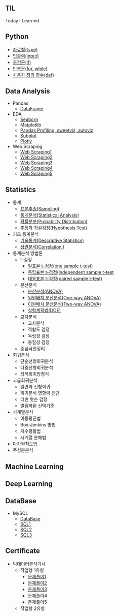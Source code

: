 ## TIL

Today I Learned

## Python
 - [자료형(type)](https://github.com/soondong2/TIL/blob/main/Python/type.md)
 - [입출력(input)](https://github.com/soondong2/TIL/blob/main/Python/input.md)
 - [조건문(if)](https://github.com/soondong2/TIL/blob/main/Python/if.md)
 - [반복문(for, while)](https://github.com/soondong2/TIL/blob/main/Python/for%2C%20while.md)
 - [사용자 정의 함수(def)](https://github.com/soondong2/TIL/blob/main/Python/def.md)

## Data Analysis
- Pandas
  - [DataFrame](https://github.com/soondong2/TIL/blob/main/Data%20Analysis/Pandas.md)
- EDA
  - [Seaborn](https://github.com/soondong2/TIL/blob/main/Data%20Analysis/Seaborn.md)
  - Matplotlib
  - [Pandas Profiling, sweetviz, autoviz](https://github.com/soondong2/TIL/blob/main/Data%20Analysis/Pandas%20Profiling%2C%20sweetviz%2C%20autoviz.md)
  - [Subplot](https://github.com/soondong2/TIL/blob/main/Data%20Analysis/EDA1.md)
  - [Plotly](https://github.com/soondong2/TIL/blob/main/Data%20Analysis/Plotly.md)
- Web Scraping
  - [Web Scraping1](https://github.com/soondong2/TIL/blob/main/Data%20Analysis/Web%20scraping1.md)
  - [Web Scraping2](https://github.com/soondong2/TIL/blob/main/Data%20Analysis/Web%20Scraping2.md)
  - [Web Scraping3](https://github.com/soondong2/TIL/blob/main/Data%20Analysis/Web%20Scraping3.md)
  - [Web Scraping4](https://github.com/soondong2/TIL/blob/main/Data%20Analysis/Web%20Scraping4.md)
  - [Web Scraping5](https://github.com/soondong2/TIL/blob/main/Data%20Analysis/Web%20Scraping5.md)
## Statistics
- 통계
  - [표본추출(Sampling)](https://github.com/soondong2/TIL/blob/main/Statistics/Sampling.md)
  - [통게분석(Statistical Analysis)](https://github.com/soondong2/TIL/blob/main/Statistics/Statistical%20Analysis.md)
  - [확률분포(Probability Distribution)](https://github.com/soondong2/TIL/blob/main/Statistics/Probability%20Distribution.md)
  - [추정과 가설검정(Hypothesis Test)](https://github.com/soondong2/TIL/blob/main/Statistics/Hypothesis%20Test.md)
- 기초 통계분석
  - [기술통계(Descriptive Statistics)](https://github.com/soondong2/TIL/blob/main/Statistics/Descriptive%20Statistics.md)
  - [상관분석(Correlation )](https://github.com/soondong2/TIL/blob/main/Statistics/Correlation%20Analysis.md)
- 통계분석 방법론
  - t-검정
    - [일표본 t-검정(one sample t-test)](https://github.com/soondong2/TIL/blob/main/Statistics/One%20sample%20t-test.md)
    - [독립표본 t-검정(independent sample t-test](https://github.com/soondong2/TIL/blob/main/Statistics/Paired%20sample%20t-test.md)
    - [대응표본 t-검정(paired sample t-test)](https://github.com/soondong2/TIL/tree/main/Statistics)
  - 분산분석
    - [분산분석(ANOVA)](https://github.com/soondong2/TIL/blob/main/Statistics/ANOVA.md)
    - [일원배치 분산분석(One-way ANOVA)](https://github.com/soondong2/TIL/blob/main/Statistics/One-way%20ANOVA.md)
    - [이원배치 분산분석(Two-way ANOVA)](https://github.com/soondong2/TIL/blob/main/Statistics/Tow-way%20ANOVA.md)
    - [실험계획법(DOE)](https://github.com/soondong2/TIL/blob/main/Statistics/DOE.md)
  - 교차분석
    - 교차분석
    - 적합도 검정
    - 독립성 검정
    - 동질성 검정
  - 중심극한정리
- 회귀분석
  - 단순선형회귀분석
  - 다중선형회귀분석
  - 최적회귀방정식
- 고급회귀분석
  - 일반화 선형회귀
  - 회귀분석 영향력 진단
  - 더빈 왓슨 검정
  - 벌점화된 선택기준
- 시계열분석
  - 이동평균법
  - Box-Jenkins 방법
  - 지수평활법
  - 시계열 분해법
- 다차원척도법
- 주성분분석
## Machine Learning

## Deep Learning

## DataBase
- MySQL
  - [DataBase](https://github.com/soondong2/TIL/blob/main/SQL/Database.md)
  - [SQL1](https://github.com/soondong2/TIL/blob/main/SQL/SQL1.md)
  - [SQL2](https://github.com/soondong2/TIL/blob/main/SQL/SQL2.md)
  - [SQL3](https://github.com/soondong2/TIL/blob/main/SQL/SQL3.md)

## Certificate
- 빅데이터분석기사
  - 작업형 1유형
    - [문제풀이1](https://github.com/soondong2/TIL/blob/main/%EB%B9%85%EB%8D%B0%EC%9D%B4%ED%84%B0%EB%B6%84%EC%84%9D%EA%B8%B0%EC%82%AC/%EC%9E%91%EC%97%85%ED%98%95%201%EC%9C%A0%ED%98%95/question1.md)
    - [문제풀이2](https://github.com/soondong2/TIL/blob/main/%EB%B9%85%EB%8D%B0%EC%9D%B4%ED%84%B0%EB%B6%84%EC%84%9D%EA%B8%B0%EC%82%AC/%EC%9E%91%EC%97%85%ED%98%95%201%EC%9C%A0%ED%98%95/question2.md)
    - [문제풀이3](https://github.com/soondong2/TIL/blob/main/%EB%B9%85%EB%8D%B0%EC%9D%B4%ED%84%B0%EB%B6%84%EC%84%9D%EA%B8%B0%EC%82%AC/%EC%9E%91%EC%97%85%ED%98%95%201%EC%9C%A0%ED%98%95/question3.md)
    - 문제풀이4
    - 문제풀이5
  - 작업형 2유형
